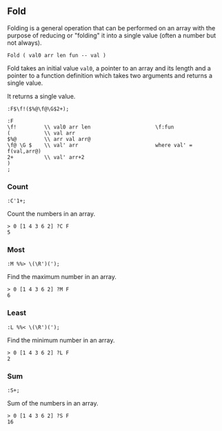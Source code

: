 ## Fold

Folding is a general operation that can be performed on an array with the purpose of reducing or "folding" it into a single value (often a number but not always).

```text
Fold ( val0 arr len fun -- val )
```

Fold takes an initial value `val0`, a pointer to an array and its length and a pointer to a function definition which takes two arguments and returns a single value.

It returns a single value.

```text
:F$\f!($%@\f@\G$2+);

:F
\f!         \\ val0 arr len                     \f:fun
(           \\ val arr
$%@         \\ arr val arr@
\f@ \G $    \\ val' arr                         where val' = f(val,arr@)
2+          \\ val' arr+2
)
;

```

### Count

```
:C'1+;
```

Count the numbers in an array.

```
> 0 [1 4 3 6 2] ?C F
5
```

### Most

```
:M %%> \(\R')(');
```

Find the maximum number in an array.

```
> 0 [1 4 3 6 2] ?M F
6
```

### Least

```
:L %%< \(\R')(');
```

Find the minimum number in an array.

```
> 0 [1 4 3 6 2] ?L F
2
```

### Sum

```
:S+;
```

Sum of the numbers in an array.

```
> 0 [1 4 3 6 2] ?S F
16
```
